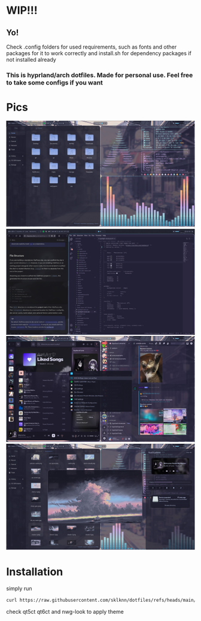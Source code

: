 # WIP!!!

## Yo! 

Check .config folders for used requirements, such as fonts and other packages for it to work correctly and install.sh for dependency packages if not installed already

### This is hyprland/arch dotfiles. Made for personal use. Feel free to take some configs if you want 

# Pics
![alt text](https://github.com/sklknn/dotfiles/blob/main/assets/scr1.png?raw=true)
![alt text](https://github.com/sklknn/dotfiles/blob/main/assets/scr2.png?raw=true)
![alt text](https://github.com/sklknn/dotfiles/blob/main/assets/scr3.png?raw=true)
![alt text](https://github.com/sklknn/dotfiles/blob/main/assets/scr4.png?raw=true)

# Installation 
simply run

```bash
curl https://raw.githubusercontent.com/sklknn/dotfiles/refs/heads/main/install.sh > install.sh && bash install.sh 
```

check qt5ct qt6ct and nwg-look to apply theme
